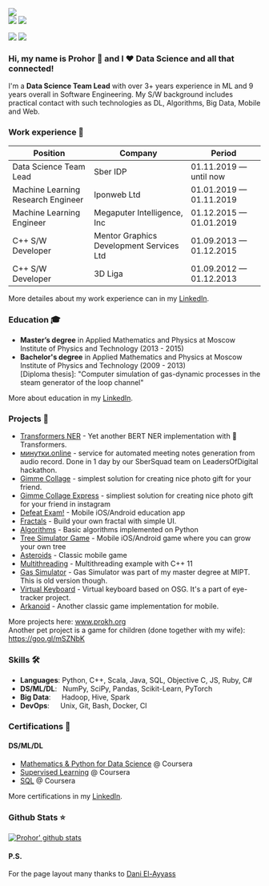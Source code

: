 ![](https://komarev.com/ghpvc/?username=prohor33&color=4c1359)<br>
![](https://img.shields.io/github/followers/prohor33?style=social)
![](https://img.shields.io/github/stars/prohor33?style=social)

[![](https://img.shields.io/badge/-Follow-black?style=social&logo=Linkedin)](https://www.linkedin.com/in/prohor-gladkikh)
[![](https://img.shields.io/twitter/follow/d_ayyass?style=social&label=Follow)](https://twitter.com/not_prohor)

### Hi, my name is Prohor 👋 and I ❤️ Data Science and all that connected!
I'm a **Data Science Team Lead** with over 3+ years experience in ML and 9 years overall in Software Engineering.
My S/W background includes practical contact with such technologies as DL, Algorithms, Big Data, Mobile and Web.<br>

### Work experience 👔
| Position                           | Company                                    | Period                  |
| ---------------------------------- | ------------------------------------------ | ----------------------- |
| Data Science Team Lead             | Sber IDP                                   | 01.11.2019 — until now  |
| Machine Learning Research Engineer | Iponweb Ltd                                | 01.01.2019 — 01.11.2019 |
| Machine Learning Engineer          | Megaputer Intelligence, Inc                | 01.12.2015 — 01.01.2019 |
| C++ S/W Developer                  | Mentor Graphics Development Services Ltd   | 01.09.2013 — 01.12.2015 |
| C++ S/W Developer                  | 3D Liga                                    | 01.09.2012 — 01.12.2013 |

More detailes about my work experience can in my [LinkedIn](https://www.linkedin.com/in/prohor-gladkikh/).<br>

### Education 🎓
- **Master’s degree** in Applied Mathematics and Physics at Moscow Institute of Physics and Technology (2013 - 2015)
- **Bachelor's degree** in Applied Mathematics and Physics at Moscow Institute of Physics and Technology (2009 - 2013)<br>
[Diploma thesis]: "Computer simulation of gas-dynamic processes in the steam generator of the loop channel"

More about education in my [LinkedIn](https://www.linkedin.com/in/prohor-gladkikh/).

### Projects 🔬
- [Transformers NER](https://github.com/prohor33/transformers-ner) - Yet another BERT NER implementation with 🤗 Transformers.
- [минутки.online](https://github.com/prohor33/minutki.online) - service for automated meeting notes generation from audio record. Done in 1 day by our SberSquad team on LeadersOfDigital hackathon.
- [Gimme Collage](https://github.com/prohor33/gimme-collage) - simplest solution for creating nice photo gift for your friend.
- [Gimme Collage Express](https://github.com/prohor33/gimme-collage-express) - simpliest solution for creating nice photo gift for your friend in instagram
- [Defeat Exam!](https://github.com/prohor33/use-mathematics-2015) - Mobile iOS/Android education app
- [Fractals](https://github.com/prohor33/math-projects/tree/master/fractals) - Build your own fractal with simple UI.
- [Algorithms](https://github.com/prohor33/algorithms) - Basic algorithms implemented on Python
- [Tree Simulator Game](https://github.com/prohor33/tree-simulator-game) - Mobile iOS/Android game where you can grow your own tree
- [Asteroids](https://github.com/prohor33/ndk-asteroids) - Classic mobile game
- [Multithreading](https://github.com/prohor33/multithreading-sample) - Multithreading example with C++ 11
- [Gas Simulator](https://github.com/prohor33/physics-projects) - Gas Simulator was part of my master degree at MIPT. This is old version though.
- [Virtual Keyboard](https://github.com/prohor33/virtual-keyboard) - Virtual keyboard based on OSG. It's a part of eye-tracker project.
- [Arkanoid](https://github.com/prohor33/cocos2dx-arkanoid) - Another classic game implementation for mobile.

More projects here: www.prokh.org<br>
Another pet project is a game for children (done together with my wife): https://goo.gl/mSZNbK

### Skills 🛠️
- **Languages**:        Python, C++, Scala, Java, SQL, Objective C, JS, Ruby, C#
- **DS/ML/DL**: &nbsp;  NumPy, SciPy, Pandas, Scikit-Learn, PyTorch
- **Big Data**:  &emsp; Hadoop, Hive, Spark
- **DevOps**:  &ensp;   Unix, Git, Bash, Docker, CI

### Certifications 📜
#### DS/ML/DL
- [Mathematics & Python for Data Science](https://www.coursera.org/account/accomplishments/certificate/94W7GVFUARCB) @ Coursera
- [Supervised Learning](https://www.coursera.org/account/accomplishments/certificate/4V3DV6B7XQU2) @ Coursera
- [SQL](https://www.coursera.org/account/accomplishments/certificate/UB7GZFGTPGHC) @ Coursera

More certifications in my [LinkedIn](https://www.linkedin.com/in/prohor-gladkikh/).

### Github Stats ⭐
[![Prohor' github stats](https://github-readme-stats.vercel.app/api?username=prohor33&show_icons=true&theme=tokyonight)](https://github.com/anuraghazra/github-readme-stats)

#### P.S.
For the page layout many thanks to [Dani El-Ayyass](https://github.com/dayyass)
